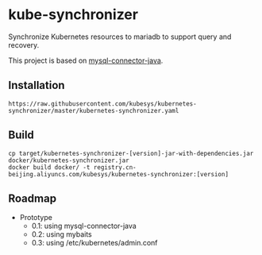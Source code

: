 # kube-synchronizer

Synchronize Kubernetes resources to mariadb to support query and recovery.

This project is based on [mysql-connector-java](https://github.com/mysql/mysql-connector-j).

## Installation


```
https://raw.githubusercontent.com/kubesys/kubernetes-synchronizer/master/kubernetes-synchronizer.yaml
```

## Build

```
cp target/kubernetes-synchronizer-[version]-jar-with-dependencies.jar docker/kubernetes-synchronizer.jar
docker build docker/ -t registry.cn-beijing.aliyuncs.com/kubesys/kubernetes-synchronizer:[version]
```

## Roadmap

- Prototype
  - 0.1: using mysql-connector-java
  - 0.2: using mybaits
  - 0.3: using /etc/kubernetes/admin.conf

